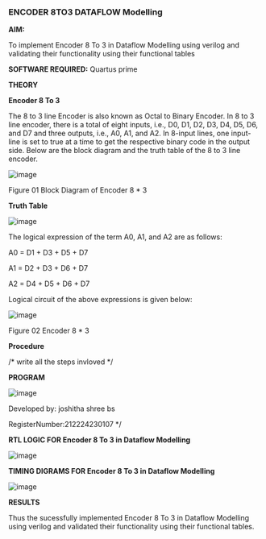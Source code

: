 ### ENCODER 8TO3 DATAFLOW Modelling

**AIM:**

To implement  Encoder 8 To 3 in Dataflow Modelling using verilog and validating their functionality using their functional tables

**SOFTWARE REQUIRED:** Quartus prime

**THEORY**

**Encoder 8 To 3**

The 8 to 3 line Encoder is also known as Octal to Binary Encoder. In 8 to 3 line encoder, there is a total of eight inputs, i.e., D0, D1, D2, D3, D4, D5, D6, and D7 and three outputs, i.e., A0, A1, and A2. In 8-input lines, one input-line is set to true at a time to get the respective binary code in the output side. Below are the block diagram and the truth table of the 8 to 3 line encoder.

![image](https://github.com/naavaneetha/ENCODER8TO3DATAFLOW/assets/154305477/0bc242c1-eb9e-4c47-afe5-30428470efc3)

Figure 01  Block Diagram of Encoder 8 * 3

**Truth Table**

![image](https://github.com/naavaneetha/ENCODER8TO3DATAFLOW/assets/154305477/35496b14-ae6e-4cd1-9abd-d6736b576575)

The logical expression of the term A0, A1, and A2 are as follows:

A0 = D1 + D3 + D5 + D7

A1 = D2 + D3 + D6 + D7

A2 = D4 + D5 + D6 + D7

Logical circuit of the above expressions is given below:

![image](https://github.com/naavaneetha/ENCODER8TO3DATAFLOW/assets/154305477/95acaee6-c873-4c75-89eb-ef09fb158053)

Figure 02  Encoder 8 * 3

**Procedure**

/* write all the steps invloved */

**PROGRAM**

![image](https://github.com/user-attachments/assets/e40b747d-b50b-4e66-bc07-b6522600248b)


Developed by: joshitha shree bs

RegisterNumber:212224230107
*/

**RTL LOGIC FOR Encoder 8 To 3 in Dataflow Modelling**

![image](https://github.com/user-attachments/assets/5eb92ac2-788e-4faf-868a-4cc0dec9d4c7)


**TIMING DIGRAMS FOR Encoder 8 To 3 in Dataflow Modelling**

![image](https://github.com/user-attachments/assets/46c01dae-aba5-4d64-a905-c2cc3d005fb3)


**RESULTS**

Thus the sucessfully implemented Encoder 8 To 3 in Dataflow Modelling using verilog and validated their functionality using their functional tables.




